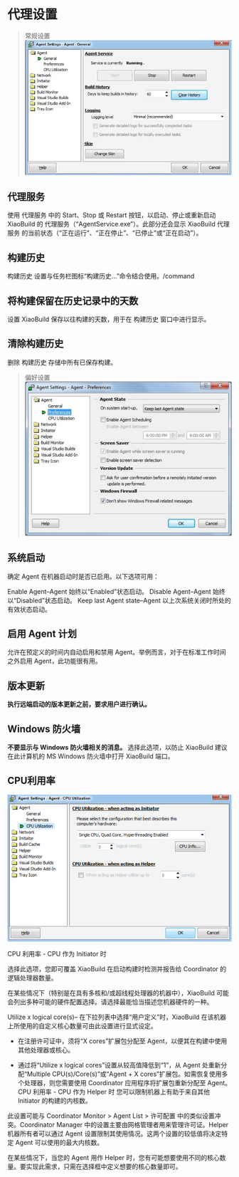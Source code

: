 # 代理设置 #

> 常规设置
![](/documents/resource/agent_general.jpg)

## 代理服务 ##
使用 代理服务 中的 Start、Stop 或 Restart 按钮，以启动、停止或重新启动 XiaoBuild 的 代理服务（“AgentService.exe”）。此部分还会显示 XiaoBuild 代理服务 的当前状态（“正在运行”、“正在停止”、“已停止”或“正在启动”）。

## 构建历史 ##
构建历史 设置与任务栏图标“构建历史...”命令结合使用。/command

## 将构建保留在历史记录中的天数 ##
设置 XiaoBuild 保存以往构建的天数，用于在 构建历史 窗口中进行显示。

## 清除构建历史 ##
删除 构建历史 存储中所有已保存构建。


> 偏好设置
![](/documents/resource/agent_preference.jpg)

## 系统启动 ##
确定 Agent 在机器启动时是否已启用。以下选项可用：

Enable Agent–Agent 始终以“Enabled”状态启动。
Disable Agent–Agent 始终以“Disabled”状态启动。
Keep last Agent state–Agent 以上次系统关闭时所处的有效状态启动。

## 启用 Agent 计划 ##
允许在预定义的时间内自动启用和禁用 Agent。举例而言，对于在标准工作时间之外启用 Agent，此功能很有用。

## 版本更新 ##
**执行远端启动的版本更新之前，要求用户进行确认。**

## Windows 防火墙 ##
**不要显示与 Windows 防火墙相关的消息。**
选择此选项，以防止 XiaoBuild 建议在此计算机的 MS Windows 防火墙中打开 XiaoBuild 端口。

## CPU利用率 ##

![](/documents/resource/agent_settings_helper_cpu0.png)

CPU 利用率 - CPU 作为 Initiator 时

选择此选项，您即可覆盖 XiaoBuild 在启动构建时检测并报告给 Coordinator 的逻辑处理器数量。

在某些情况下（特别是在具有多核和/或超线程处理器的机器中），XiaoBuild 可能会列出多种可能的硬件配置选择。请选择最能恰当描述您机器硬件的一种。

Utilize x logical core(s)– 在下拉列表中选择“用户定义”时，XiaoBuild 在该机器上所使用的自定义核心数量可由此设置进行显式设定。

* 在注册许可证中，须将“X cores”扩展包分配至 Agent，以便其在构建中使用其他处理器或核心。

* 通过将“Utilize x logical cores”设置从较高值降低到“1”，从 Agent 处重新分配“Multiple CPU(s)/Core(s)”或“Agent + X cores”扩展包。如需恢复使用多个处理器，则您需要使用 Coordinator 应用程序将扩展包重新分配至 Agent。
CPU 利用率 - CPU 作为 Helper 时
您可以限制机器上有助于来自其他 Initiator 的构建的内核数。

此设置可能与 Coordinator Monitor > Agent List > 许可配置 中的类似设置冲突。Coordinator Manager 中的设置主要由网格管理者用来管理许可证。Helper 机器所有者可以通过 Agent 设置限制其使用情况。这两个设置的较低值将决定特定 Agent 可以使用的最大内核数。

在某些情况下，当您的 Agent 用作 Helper 时，您有可能想要使用不同的核心数量。要实现此需求，只需在选择框中定义想要的核心数量即可。
